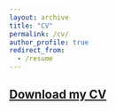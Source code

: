 ```yaml
---
layout: archive
title: "CV"
permalink: /cv/
author_profile: true
redirect_from:
  - /resume
---
```


[Download my CV](https://github.com/jiajunli-cn/jiajunli-cn.github.io/blob/master/files/CV_Jiajun_Li.pdf)
-------
